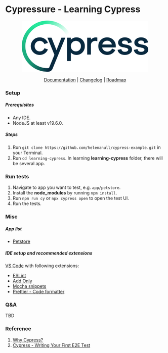 # Cypressure - Learning Cypress

<p align="center">
  <a href="https://www.cypress.io">
    <picture>
      <source media="(prefers-color-scheme: dark)"  srcset="./doc/assets/cypress-logo-dark.png">
      <source media="(prefers-color-scheme: light)" srcset="./doc/assets/cypress-logo-light.png">
      <img alt="Cypress Logo" src="./doc/assets/cypress-logo-light.png">
    </picture>    
  </a>
</p>
<p align="center">
  <a href="https://on.cypress.io">Documentation</a> |
  <a href="https://on.cypress.io/changelog">Changelog</a> |
  <a href="https://on.cypress.io/roadmap">Roadmap</a>
</p>


### Setup
##### Prerequisites
- Any IDE.
- NodeJS at least v19.6.0.


##### Steps
1. Run `git clone https://github.com/helenanull/cypress-example.git` in your Terminal.
2. Run `cd learning-cypress`. In learning **learning-cypress** folder, there will be several app.


### Run tests
1. Navigate to app you want to test, e.g. `app/petstore`.
2. Install the **node_modules** by running `npm install`.
3. Run `npm run cy` or `npx cypress open` to open the test UI.
4. Run the tests.


### Misc
##### App list
- [Petstore](https://petstore3.swagger.io/) 

##### IDE setup and recommended extensions
[VS Code](https://code.visualstudio.com/download) with following extensions:
- [ESLint](https://marketplace.visualstudio.com/items?itemName=dbaeumer.vscode-eslint)
- [Add Only](https://marketplace.visualstudio.com/items?itemName=ub1que.add-only)
- [Mocha snippets](https://marketplace.visualstudio.com/items?itemName=spoonscen.es6-mocha-snippets)
- [Prettier - Code formatter](https://marketplace.visualstudio.com/items?itemName=esbenp.prettier-vscode)


### Q&A
TBD

### Reference

1. [Why Cypress?](https://docs.cypress.io/guides/overview/why-cypress)
2. [Cypress - Writing Your First E2E Test](https://docs.cypress.io/guides/end-to-end-testing/writing-your-first-end-to-end-test)
